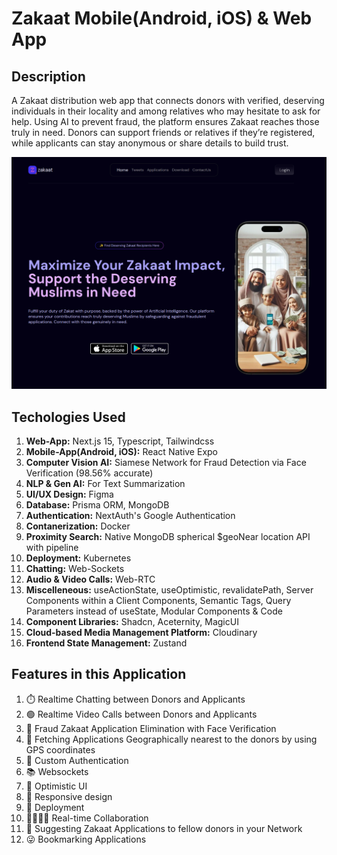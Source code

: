 # Zakaat Mobile(Android, iOS) & Web App

## Description

A Zakaat distribution web app that connects donors with verified, deserving individuals in their locality and among relatives who may hesitate to ask for help. Using AI to prevent fraud, the platform ensures Zakaat reaches those truly in need. Donors can support friends or relatives if they’re registered, while applicants can stay anonymous or share details to build trust.

![Zakaat App Details](/public/images/git-display.png)

## Techologies Used

1. **Web-App:** Next.js 15, Typescript, Tailwindcss
1. **Mobile-App(Android, iOS):** React Native Expo
1. **Computer Vision AI:** Siamese Network for Fraud Detection via Face Verification (98.56% accurate)
1. **NLP & Gen AI:** For Text Summarization
1. **UI/UX Design:** Figma
1. **Database:** Prisma ORM, MongoDB
1. **Authentication:** NextAuth's Google Authentication
1. **Contanerization:** Docker
1. **Proximity Search:** Native MongoDB spherical $geoNear location API with pipeline
1. **Deployment:** Kubernetes
1. **Chatting:** Web-Sockets
1. **Audio & Video Calls:** Web-RTC
1. **Miscelleneous:** useActionState, useOptimistic, revalidatePath, Server Components within a Client Components, Semantic Tags, Query Parameters instead of useState, Modular Components & Code
1. **Component Libraries:** Shadcn, Aceternity, MagicUI
1. **Cloud-based Media Management Platform:** Cloudinary
1. **Frontend State Management:** Zustand

## Features in this Application

1. ⏱️ Realtime Chatting between Donors and Applicants
2. 🟢 Realtime Video Calls between Donors and Applicants
3. 🤑 Fraud Zakaat Application Elimination with Face Verification
4. 🚨 Fetching Applications Geographically nearest to the donors by using GPS coordinates
5. 🔐 Custom Authentication
6. 📚 Websockets
7. 📣 Optimistic UI
8. 📱 Responsive design
9. 👾 Deployment
10. 👨‍👨‍👧‍👦 Real-time Collaboration
11. 🤯 Suggesting Zakaat Applications to fellow donors in your Network
12. 😜 Bookmarking Applications

<!-- Normal text

HERE

# Heading1

## Heading2

### Heading3

#### Heading4

##### Heading5

###### Heading6

gfm markdown

This is **bold**

This is _italics_

This is **_bold&italics_**

This is ~~crossed off~~

This is ==highlight==

This is <mark>highlight</mark>

This is a ^superscript^

X<sup>2</sup>

This is a ~subscript~

H<sub>2</sub>O

:smile:

😊

This is

```ts
let c = 10;
  ley y = 8;
x = (c * y);
```

[This is a link](https://google.com)

<https://google.com>

https://google.com

[This is a link](/src/auth.ts)

![Zakaat Logo](/public/AboutSection.png)

> Hi Buddy

> Hi Buddy

> Hi Buddy
> Hi Buddy
>
> > Hi Buddy
> >
> > > Hi Buddy

Horizontal

---

Line

1. Item 1
1. Item 2
1. Item 3
1. Item 3.1
1. Item 3.2
1. Item 3.3

- Item 1
- Item 2
- Item 3

* Item 1
* Item 2
* Item 3
  - Item 3.1
  - Item 3.2
  - Item 3.3
    1. Item 3.1
    2. Item 3.2
    3. Item 3.3

| Col 1 |   Col 2 |
| :---: | ------: |
| This  |      is |
|  an   | example |
| table |    with |
|  two  | columns |

- [ ] sadiq
- [x] vali -->
